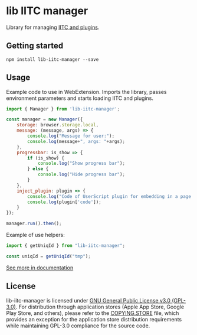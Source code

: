 # lib IITC manager

Library for managing [IITC and plugins](https://iitc.app/).

## Getting started

```
npm install lib-iitc-manager --save
```

## Usage

Example code to use in WebExtension.
Imports the library, passes environment parameters and starts loading IITC and plugins.

```js
import { Manager } from 'lib-iitc-manager';

const manager = new Manager({
    storage: browser.storage.local,
    message: (message, args) => {
        console.log("Message for user:");
        console.log(message+", args: "+args);
    },
    progressbar: is_show => {
        if (is_show) {
            console.log("Show progress bar");
        } else {
            console.log("Hide progress bar");
        }
    },
    inject_plugin: plugin => {
        console.log("Code of UserScript plugin for embedding in a page:");
        console.log(plugin['code']);
    }
});

manager.run().then();
```

Example of use helpers:

```js
import { getUniqId } from "lib-iitc-manager";

const uniqId = getUniqId("tmp");
```

[See more in documentation](https://iitc-ce.github.io/lib-iitc-manager/)

## License

lib-iitc-manager is licensed under [GNU General Public License v3.0 (GPL-3.0)](/LICENSE).
For distribution through application stores (Apple App Store, Google Play Store, and others),
please refer to the [COPYING.STORE](/COPYING.STORE) file, which provides an exception for the application store
distribution requirements while maintaining GPL-3.0 compliance for the source code.



